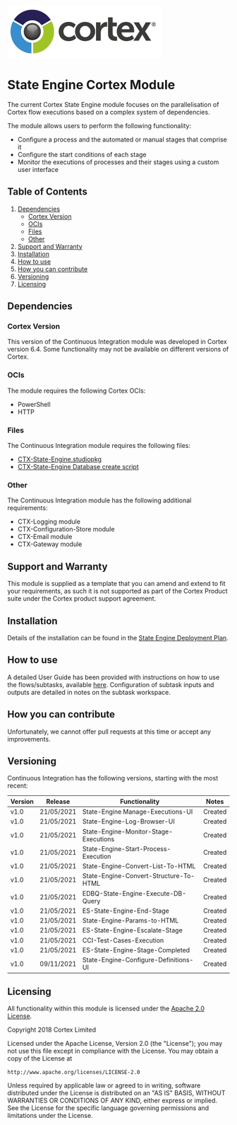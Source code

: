 
<a href="https://www.cortex-ia.co.uk/" target="_blank"><img src="https://github.com/CortexIATest/CTXImages/blob/master/Cortex-350-120.png" alt="Welcome to Cortex!" width="350" height="120" border="0"></a>

# State Engine Cortex Module
The current Cortex State Engine module focuses on the parallelisation of Cortex flow executions based on a complex system of dependencies.

The module allows users to perform the following functionality:
* Configure a process and the automated or manual stages that comprise it
* Configure the start conditions of each stage
* Monitor the executions of processes and their stages using a custom user interface


## Table of Contents
1) [Dependencies](#dependencies)
    * [Cortex Version](#cortex-version)
    * [OCIs](#ocis)
    * [Files](#files)
    * [Other](#other)
1) [Support and Warranty](#support-and-warranty)
2) [Installation](#installation)
3) [How to use](#how-to-use)
4) [How you can contribute](#how-you-can-contribute)
5) [Versioning](#versioning)
6) [Licensing](#licensing)


## Dependencies
### Cortex Version
This version of the Continuous Integration module was developed in Cortex version 6.4. Some functionality may not be available on different versions of Cortex.

### OCIs
The  module requires the following Cortex OCIs:
* PowerShell
* HTTP

### Files
The Continuous Integration module requires the following files:
* [CTX-State-Engine.studiopkg](https://github.com/CortexIntelligentAutomation/CTX-State-Engine/releases/download/v1.0/CTX-State-Engine.studiopkg)
* [CTX-State-Engine Database create script](https://github.com/CortexIntelligentAutomation/CTX-State-Engine/releases/download/v1.0/Cortex-State-Engine-Install.sql)

### Other
The Continuous Integration module has the following additional requirements:
* CTX-Logging module
* CTX-Configuration-Store module
* CTX-Email module
* CTX-Gateway module

## Support and Warranty 
This module is supplied as a template that you can amend and extend to fit your requirements, as such it is not supported as part of the Cortex Product suite under the Cortex product support agreement.

## Installation
Details of the installation can be found in the [State Engine Deployment Plan](https://github.com/CortexIntelligentAutomation/CTX-State-Engine/blob/main/CTX-State-Engine%20-%20Deployment%20Plan.pdf).
## How to use
A detailed User Guide has been provided with instructions on how to use the flows/subtasks, available [here](https://github.com/CortexIntelligentAutomation/CTX-State-Engine/blob/main/CTX-State-Engine%20%20-%20%20User%20Guide.pdf). Configuration of subtask inputs and outputs are detailed in notes on the subtask workspace.

## How you can contribute
Unfortunately, we cannot offer pull requests at this time or accept any improvements.

## Versioning
Continuous Integration has the following versions, starting with the most recent:

Version | Release | Functionality | Notes
------------ | ------------- | ----------- | -----------
v1.0 | 21/05/2021 | State-Engine Manage-Executions-UI | Created 
v1.0 | 21/05/2021 | State-Engine-Log-Browser-UI | Created 
v1.0 | 21/05/2021 | State-Engine-Monitor-Stage-Executions | Created 
v1.0 | 21/05/2021 | State-Engine-Start-Process-Execution | Created 
v1.0 | 21/05/2021 | State-Engine-Convert-List-To-HTML | Created 
v1.0 | 21/05/2021 | State-Engine-Convert-Structure-To-HTML | Created 
v1.0 | 21/05/2021 | EDBQ-State-Engine-Execute-DB-Query | Created
v1.0 | 21/05/2021 | ES-State-Engine-End-Stage | Created 
v1.0 | 21/05/2021 | State-Engine-Params-to-HTML | Created 
v1.0 | 21/05/2021 | ES-State-Engine-Escalate-Stage | Created 
v1.0 | 21/05/2021 | CCI-Test-Cases-Execution | Created 
v1.0 | 21/05/2021 | ES-State-Engine-Stage-Completed | Created
v1.0 | 09/11/2021 | State-Engine-Configure-Definitions-UI | Created
 


## Licensing
All functionality within this module is licensed under the [Apache 2.0 License](https://www.apache.org/licenses/LICENSE-2.0).

Copyright 2018 Cortex Limited

Licensed under the Apache License, Version 2.0 (the "License");
you may not use this file except in compliance with the License.
You may obtain a copy of the License at

    http://www.apache.org/licenses/LICENSE-2.0

Unless required by applicable law or agreed to in writing, software
distributed under the License is distributed on an "AS IS" BASIS,
WITHOUT WARRANTIES OR CONDITIONS OF ANY KIND, either express or implied.
See the License for the specific language governing permissions and
limitations under the License.
